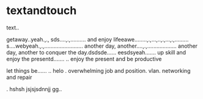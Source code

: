 # textandtouch
text..

getaway..yeah.,.,
sds....,.,..........
and enjoy lifeeawe........,.,...,..,.,...,.,.........
s....webyeah.,.,.........................
another day, another....,.,...................
another day, another to conquer the day.dsdsde......
eesdsyeah.......
up skill and enjoy the presentd.......
..
enjoy the present and be productive 

let things be......
..
helo
. overwhelming job and position. vlan. networking and repair

.
hshsh
jsjsjsdnnjj
gg..

